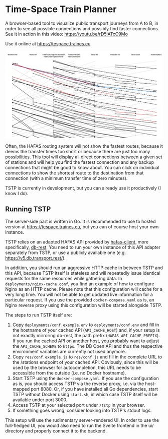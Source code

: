 # Time-Space Train Planner

A browser-based tool to visualize public transport journeys from A to B, in order to see all possible connections and possibly find faster connections. See it in action in this video: https://youtu.be/rD5iATcC9Mo

Use it online at https://tespace.traines.eu

![Example Diagram](res/screenshot.png?raw=true)

Often, the HAFAS routing system will not show the fastest routes, because it deems the transfer times too short or because there are just too many possibilities. This tool will display all direct connections between a given set of stations and will help you find the fastest connection and any backup connections that might be good to know about. You can click on individual connections to show the shortest route to the destination from that connection (with a minimum transfer time of zero minutes).

TSTP is currently in development, but you can already use it productively (I know I do).

## Running TSTP

The server-side part is written in Go. It is recommended to use to hosted version at https://tespace.traines.eu, but you can of course host your own instance.

TSTP relies on an adapted HAFAS API provided by [hafas-client](https://github.com/public-transport/hafas-client), more specifically, [db-rest](https://github.com/derhuerst/db-rest). You need to run your own instance of this API adapter separately from TSTP, or use a publicly available one (e.g. https://v5.db.transport.rest/).

In addition, you should run an aggressive HTTP cache in between TSTP and this API, because TSTP itself is stateless and will repeatedly issue identical requests for the same resources while gathering data. In `deployments/nginx-cache.conf`, you find an example of how to configure Nginx as an HTTP cache. Please note that this configuration will cache for a very long time. You will not be able to get updated live information for a particular request. If you use the provided `docker-compose.yaml` as is, an Nginx reverse proxy using this configuration will be started alongside TSTP.

The steps to run TSTP itself are:

1. Copy `deployments/conf.example.env` to `deployments/conf.env` and fill in the hostname of your cached API (`API_CACHE_HOST`) and, if your setup is not exactly mirroring db-rest, the path prefix (`HAFAS_API_CACHE_PREFIX`). If you run the cached API on another host, you probably want to adjust the `API_CACHE_SCHEME` to `https`. The DB Open API and thus the respective environment variables are currently not used anymore.
2. Copy `res/conf.example.js` to `res/conf.js` and fill in the complete URL to the /stations endpoint of your cached API. Obviously, since this will be used by the browser for autocompletion, this URL needs to be accessible from the outside (i.e. no Docker hostname).
3. Start TSTP using the `docker-compose.yaml`. If you use the configuration as is, you should access TSTP via the reverse proxy, i.e. via the host-mapped port 8080. Or, if you have installed all Go dependencies, start TSTP without Docker using `start.sh`, in which case TSTP itself will be available under port 3000.
4. Access TSTP at your selected port under `/tstp` in your browser.
5. If something goes wrong, consider looking into TSTP's stdout logs.

This setup will use the rudimentary server-rendered UI. In order to use the full-fledged UI, you would also need to run the Svelte frontend in the ui/ directory and properly connect it to the backend.